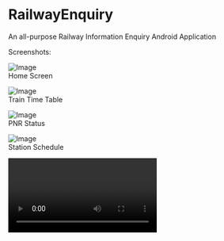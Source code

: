 # RailwayEnquiry
 
 An all-purpose Railway Information Enquiry Android Application
 
Screenshots:

![Image](https://i.ibb.co/wsY22vq/Screenshot-20200217-142054-1581930262-77605.jpg "Home Screen")  
Home Screen  
  
![Image](https://i.ibb.co/RBHmVWB/Screenshot-20200217-135515-1581930581-59005.jpg "Train Time Table")  
Train Time Table  
  
![Image](https://i.ibb.co/Tbvy6b9/Screenshot-20200217-144930-1581931276-10127.jpg  "PNR Status Page")  
PNR Status  
  
![Image](https://i.ibb.co/sWbWJTG/Screenshot-20200217-135652-1581931393-36406.jpg "Station Schedule")  
Station Schedule  
  
![alt-text](https://srv-file5.gofile.io/download/XMxWKc/ezgif-7-967103764e0d.mp4)  
